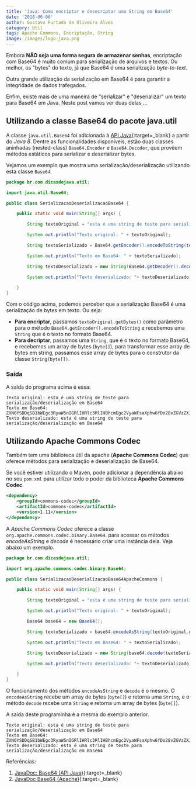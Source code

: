 ```yaml
---
title: 'Java: Como encriptar e desecriptar uma String em Base64'
date: '2018-06-06'
author: Gustavo Furtado de Oliveira Alves
category: Util
tags: Apache Commons, Encriptação, String
image: /images/logo-java.png
---
```


Embora **NÃO seja uma forma segura de armazenar senhas**, encriptação com
Base64 é muito comum para serialização de arquivos e textos.
Ou melhor, os "bytes" do texto, já que Base64 é uma serialização _byte-to-text_.

Outra grande utilização da serialização em Base64 é para garantir a integridade de dados trafegados.

Enfim, existe mais de uma maneira de "serializar" e "deserializar" um texto para Base64 em Java.
Neste post vamos ver duas delas ...

## Utilizando a classe Base64 do pacote java.util

A classe `java.util.Base64` foi adicionada à 
[API Java](https://docs.oracle.com/javase/8/docs/api/java/util/Base64.html){:target=\_blank}
a partir do *Java 8*.
Dentre as funcionalidades disponíveis, estão duas classes aninhadas (nested-class)
`Base64.Encoder` e `Base64.Decoder`, que provêem métodos estáticos para serializar e deserializar bytes.

Vejamos um exemplo que mostra uma serialização/deserialização utilizando esta classe `Base64`.


```java
package br.com.dicasdejava.util;

import java.util.Base64;

public class SerializacaoDeserializacaoBase64 {

    public static void main(String[] args) {

    	String textoOriginal = "esta é uma string de teste para serialização/deserialização em Base64";

		System.out.println("Texto original: " + textoOriginal);

		String textoSerializado = Base64.getEncoder().encodeToString(textoOriginal.getBytes());

		System.out.println("Texto em Base64: " + textoSerializado);

		String textoDeserializado = new String(Base64.getDecoder().decode(textoSerializado));

		System.out.println("Texto deserializado: "+ textoDeserializado);

	}
}

```

Com o código acima, podemos perceber que a serialização Base64 é uma serialização de bytes em texto.
Ou seja:

- **Para encriptar**, passamos `textoOriginal.getBytes()` como parâmetro para o método `Base64.getEncoder().encodeToString` e recebemos uma `String` que é o texto no formato Base64.
- **Para decriptar**, passamos uma `String`, que é o texto no formato Base64, 
e recebemos um array de bytes (`byte[]`), para transformar esse array de bytes em string,
passamos esse array de bytes para o construtor da classe `String(byte[])`.

### Saída

A saída do programa acima é essa:

```
Texto original: esta é uma string de teste para serialização/deserialização em Base64
Texto em Base64: ZXN0YSDDqSB1bWEgc3RyaW5nIGRlIHRlc3RlIHBhcmEgc2VyaWFsaXphw6fDo28vZGVzZXJpYWxpemHDp8OjbyBlbSBCYXNlNjQ=
Texto deserializado: esta é uma string de teste para serialização/deserialização em Base64
```

## Utilizando Apache Commons Codec

Também tem uma biblioteca útil da apache (**Apache Commons Codec**)
que oferece métodos para serialização e deserialização de Base64.

Se você estiver utilizando o Maven, pode adicionar a dependência
abaixo no seu `pom.xml` para utilizar todo o poder da biblioteca **Apache Commons Codec**.

```xml
<dependency>
	<groupId>commons-codec</groupId>
	<artifactId>commons-codec</artifactId>
	<version>1.11</version>
</dependency>
```

A _Apache Commons Codec_ oferece a classe `org.apache.commons.codec.binary.Base64`.
para acessar os métodos _encodeAsString_  e _decode_ é necessário criar uma instância dela.
Veja abaixo um exemplo.


```java
package br.com.dicasdejava.util;

import org.apache.commons.codec.binary.Base64;

public class SerializacaoDeserializacaoBase64ApacheCommons {

    public static void main(String[] args) {

    	String textoOriginal = "esta é uma string de teste para serialização/deserialização em Base64";

		System.out.println("Texto original: " + textoOriginal);

		Base64 base64 = new Base64();

		String textoSerializado = base64.encodeAsString(textoOriginal.getBytes());

		System.out.println("Texto em Base64: " + textoSerializado);

		String textoDeserializado = new String(base64.decode(textoSerializado));

		System.out.println("Texto deserializado: "+ textoDeserializado);

	}
}
```

O funcionamento dos métodos `encodeAsString` e `decode` é o mesmo.
O `encodeAsString` recebe um array de bytes (`byte[]`) e retorna uma `String`,
e o método `decode` recebe uma `String` e retorna um array de bytes (`byte[]`).

A saída deste programinha é a mesma do exemplo anterior.

```
Texto original: esta é uma string de teste para serialização/deserialização em Base64
Texto em Base64: ZXN0YSDDqSB1bWEgc3RyaW5nIGRlIHRlc3RlIHBhcmEgc2VyaWFsaXphw6fDo28vZGVzZXJpYWxpemHDp8OjbyBlbSBCYXNlNjQ=
Texto deserializado: esta é uma string de teste para serialização/deserialização em Base64
```

Referências:

1. [JavaDoc: Base64 (API Java)](https://docs.oracle.com/javase/8/docs/api/java/util/Base64.html){:target=\_blank}
2. [JavaDoc Base64 (Apache)](https://commons.apache.org/proper/commons-codec/apidocs/org/apache/commons/codec/binary/Base64.html){:target=\_blank}